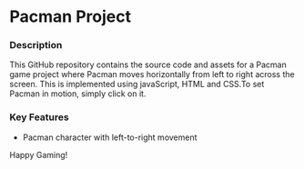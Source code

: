# Pacman Project

### Description
This GitHub repository contains the source code and assets for a Pacman game project where Pacman moves horizontally from left to right across the screen. This  is implemented using javaScript, HTML and CSS.To set Pacman in motion, simply click on it.

### Key Features
- Pacman character with left-to-right movement

Happy Gaming!
